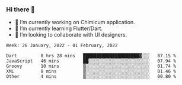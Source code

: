 ### Hi there 👋

<!--
**devcat37/devcat37** is a ✨ _special_ ✨ repository because its `README.md` (this file) appears on your GitHub profile.-->


- 🔭 I’m currently working on Chimicum application.
- 🌱 I’m currently learning Flutter/Dart.
- 👯 I’m looking to collaborate with UI designers.
<!-- - 🤔 I’m looking for help with ... -->

<!--START_SECTION:waka-->
```text
Week: 26 January, 2022 - 01 February, 2022

Dart         8 hrs 28 mins   █████████████████████▓░░░   87.15 % 
JavaScript   46 mins         ██░░░░░░░░░░░░░░░░░░░░░░░   07.94 % 
Groovy       10 mins         ▒░░░░░░░░░░░░░░░░░░░░░░░░   01.74 % 
XML          8 mins          ▒░░░░░░░░░░░░░░░░░░░░░░░░   01.46 % 
Other        4 mins          ▒░░░░░░░░░░░░░░░░░░░░░░░░   00.80 % 
```
<!--END_SECTION:waka-->
